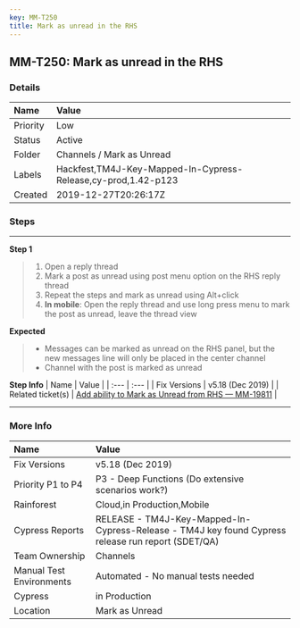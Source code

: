 ```yaml
---
key: MM-T250
title: Mark as unread in the RHS
---
```


## MM-T250: Mark as unread in the RHS

### Details

| Name     | Value                                                         |
| :------- | :------------------------------------------------------------ |
| Priority | Low                                                           |
| Status   | Active                                                        |
| Folder   | Channels / Mark as Unread                                     |
| Labels   | Hackfest,TM4J-Key-Mapped-In-Cypress-Release,cy-prod,1.42-p123 |
| Created  | 2019-12-27T20:26:17Z                                          |

### Steps

<hr/>

**Step 1**

> <article><ol><li>Open a reply thread</li><li>Mark a post as unread using post menu option on the RHS reply thread</li><li>Repeat the steps and mark as unread using Alt+click</li><li><strong>In mobile</strong>: Open the reply thread and use long press menu to mark the post as unread, leave the thread view</li></ol></article>

**Expected**

> <article><ul><li>Messages can be marked as unread on the RHS panel, but the new messages line will only be placed in the center channel</li><li>Channel with the post is marked as unread</li></ul></article>

**Step Info**
| Name | Value |
| :--- | :--- |
| Fix Versions | v5.18 (Dec 2019) |
| Related ticket(s) | <a href="https://mattermost.atlassian.net/browse/MM-19811">Add ability to Mark as Unread from RHS — MM-19811</a> |

<hr/>

### More Info

| Name                     | Value                                                                                              |
| :----------------------- | :------------------------------------------------------------------------------------------------- |
| Fix Versions             | v5.18 (Dec 2019)                                                                                   |
| Priority P1 to P4        | P3 - Deep Functions (Do extensive scenarios work?)                                                 |
| Rainforest               | Cloud,in Production,Mobile                                                                         |
| Cypress Reports          | RELEASE - TM4J-Key-Mapped-In-Cypress-Release - TM4J key found Cypress release run report (SDET/QA) |
| Team Ownership           | Channels                                                                                           |
| Manual Test Environments | Automated - No manual tests needed                                                                 |
| Cypress                  | in Production                                                                                      |
| Location                 | Mark as Unread                                                                                     |
